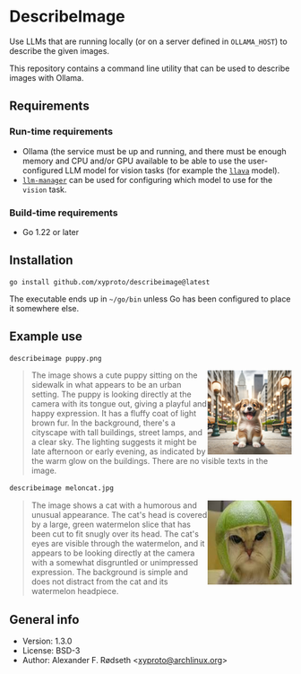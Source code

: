 # DescribeImage

Use LLMs that are running locally (or on a server defined in `OLLAMA_HOST`) to describe the given images.

This repository contains a command line utility that can be used to describe images with Ollama.

## Requirements

### Run-time requirements

* Ollama (the service must be up and running, and there must be enough memory and CPU and/or GPU available to be able to use the user-configured LLM model for vision tasks (for example the [`llava`](https://ollama.com/library/llava) model).
* [`llm-manager`](https://github.com/xyproto/llm-manager) can be used for configuring which model to use for the `vision` task.

### Build-time requirements

* Go 1.22 or later

## Installation

    go install github.com/xyproto/describeimage@latest

The executable ends up in `~/go/bin` unless Go has been configured to place it somewhere else.

## Example use

```sh
describeimage puppy.png
```

<img align="right" width="150" height="150" alt="Puppy" src="img/puppy.png">

> The image shows a cute puppy sitting on the sidewalk in what appears to be an urban setting. The puppy is looking directly at the camera with its tongue out, giving a playful and happy expression. It has a fluffy coat of light brown fur. In the background, there's a cityscape with tall buildings, street lamps, and a clear sky. The lighting suggests it might be late afternoon or early evening, as indicated by the warm glow on the buildings. There are no visible texts in the image.

```sh
describeimage meloncat.jpg
```

<img align="right" width="150" height="150" alt="Melon Cat" src="img/meloncat.jpg">

> The image shows a cat with a humorous and unusual appearance. The cat's head is covered by a large, green watermelon slice that has been cut to fit snugly over its head. The cat's eyes are visible through the watermelon, and it appears to be looking directly at the camera with a somewhat disgruntled or unimpressed expression. The background is simple and does not distract from the cat and its watermelon headpiece.

## General info

* Version: 1.3.0
* License: BSD-3
* Author: Alexander F. Rødseth &lt;xyproto@archlinux.org&gt;
